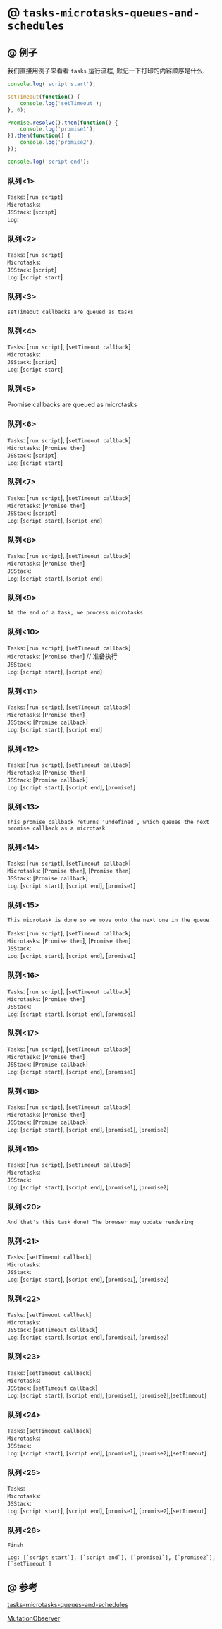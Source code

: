 # @ `tasks-microtasks-queues-and-schedules`

## @ 例子

我们直接用例子来看看 `tasks` 运行流程, 默记一下打印的内容顺序是什么.
```javascript
console.log('script start');

setTimeout(function() {
    console.log('setTimeout');
}, 0);

Promise.resolve().then(function() {
    console.log('promise1');
}).then(function() {
    console.log('promise2');
});

console.log('script end');
```

### 队列<1>

`Tasks`: [`run script`]   
`Microtasks`:    
`JSStack`: [`script`]   
`Log`:   


### 队列<2>

`Tasks`: [`run script`]   
`Microtasks`:    
`JSStack`: [`script`]   
`Log`: [`script start`]

### 队列<3>

```
setTimeout callbacks are queued as tasks
```

### 队列<4>

`Tasks`: [`run script`], [`setTimeout callback`]    
`Microtasks`:    
`JSStack`: [`script`]   
`Log`: [`script start`]

### 队列<5>

Promise callbacks are queued as microtasks

### 队列<6>

`Tasks`: [`run script`], [`setTimeout callback`]    
`Microtasks`: [`Promise then`]    
`JSStack`: [`script`]     
`Log`: [`script start`]    

### 队列<7>

`Tasks`: [`run script`], [`setTimeout callback`]    
`Microtasks`: [`Promise then`]   
`JSStack`: [`script`]    
`Log`: [`script start`], [`script end`]   

### 队列<8>

`Tasks`: [`run script`], [`setTimeout callback`]   
`Microtasks`: [`Promise then`]   
`JSStack`:    
`Log`: [`script start`], [`script end`]  

### 队列<9>

```
At the end of a task, we process microtasks
```

### 队列<10>

`Tasks`: [`run script`], [`setTimeout callback`]   
`Microtasks`: [`Promise then`] // 准备执行   
`JSStack`:      
`Log`: [`script start`], [`script end`]     

### 队列<11>

`Tasks`: [`run script`], [`setTimeout callback`]   
`Microtasks`: [`Promise then`]   
`JSStack`: [`Promise callback`]   
`Log`: [`script start`], [`script end`]     

### 队列<12>

`Tasks`: [`run script`], [`setTimeout callback`]   
`Microtasks`: [`Promise then`]   
`JSStack`: [`Promise callback`]   
`Log`: [`script start`], [`script end`], [`promise1`]

### 队列<13>

```
This promise callback returns 'undefined', which queues the next promise callback as a microtask
```

### 队列<14>

`Tasks`: [`run script`], [`setTimeout callback`]   
`Microtasks`: [`Promise then`], [`Promise then`]   
`JSStack`: [`Promise callback`]   
`Log`: [`script start`], [`script end`], [`promise1`]

### 队列<15>

```
This microtask is done so we move onto the next one in the queue
```

`Tasks`: [`run script`], [`setTimeout callback`]   
`Microtasks`: [`Promise then`], [`Promise then`]   
`JSStack`:   
`Log`: [`script start`], [`script end`], [`promise1`]   


### 队列<16>

`Tasks`: [`run script`], [`setTimeout callback`]   
`Microtasks`: [`Promise then`]   
`JSStack`:   
`Log`: [`script start`], [`script end`], [`promise1`]

### 队列<17>

`Tasks`: [`run script`], [`setTimeout callback`]   
`Microtasks`: [`Promise then`]   
`JSStack`: [`Promise callback`]   
`Log`: [`script start`], [`script end`], [`promise1`]

### 队列<18>

`Tasks`: [`run script`], [`setTimeout callback`]   
`Microtasks`: [`Promise then`]   
`JSStack`: [`Promise callback`]   
`Log`: [`script start`], [`script end`], [`promise1`], [`promise2`]   

### 队列<19>

`Tasks`: [`run script`], [`setTimeout callback`]   
`Microtasks`:   
`JSStack`:   
`Log`: [`script start`], [`script end`], [`promise1`], [`promise2`]   

### 队列<20>

```
And that's this task done! The browser may update rendering
```

### 队列<21>

`Tasks`: [`setTimeout callback`]   
`Microtasks`:   
`JSStack`:   
`Log`: [`script start`], [`script end`], [`promise1`], [`promise2`]   

### 队列<22>

`Tasks`: [`setTimeout callback`]   
`Microtasks`:   
`JSStack`: [`setTimeout callback`]   
`Log`: [`script start`], [`script end`], [`promise1`], [`promise2`]   

### 队列<23>

`Tasks`: [`setTimeout callback`]   
`Microtasks`:   
`JSStack`: [`setTimeout callback`]   
`Log`: [`script start`], [`script end`], [`promise1`], [`promise2`],[`setTimeout`]

### 队列<24>

`Tasks`: [`setTimeout callback`]   
`Microtasks`:   
`JSStack`:   
`Log`: [`script start`], [`script end`], [`promise1`], [`promise2`],[`setTimeout`]

### 队列<25>

`Tasks`:   
`Microtasks`:   
`JSStack`:   
`Log`: [`script start`], [`script end`], [`promise1`], [`promise2`],[`setTimeout`]

### 队列<26>

`Finsh`

```
Log: [`script start`], [`script end`], [`promise1`], [`promise2`],[`setTimeout`]
```

## @ 参考

[tasks-microtasks-queues-and-schedules](https://jakearchibald.com/2015/tasks-microtasks-queues-and-schedules/)

[MutationObserver](https://developer.mozilla.org/zh-CN/docs/Web/API/MutationObserver)
